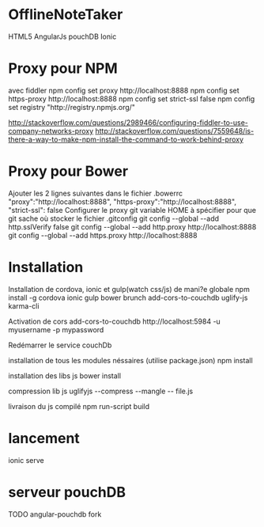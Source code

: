 # OfflineNoteTaker
HTML5 AngularJs pouchDB Ionic

<h1>Proxy pour NPM</h1>
avec fiddler
npm config set proxy http://localhost:8888
npm config set https-proxy http://localhost:8888
npm config set strict-ssl false
npm config set registry "http://registry.npmjs.org/"

http://stackoverflow.com/questions/2989466/configuring-fiddler-to-use-company-networks-proxy
http://stackoverflow.com/questions/7559648/is-there-a-way-to-make-npm-install-the-command-to-work-behind-proxy 

<h1>Proxy pour Bower</h1>
Ajouter les 2 lignes suivantes dans le fichier .bowerrc
    "proxy":"http://localhost:8888",
    "https-proxy":"http://localhost:8888",
    "strict-ssl": false
Configurer le proxy git
    variable HOME à spécifier pour que git sache où stocker le fichier .gitconfig
    git config --global --add http.sslVerify false
    git config --global --add http.proxy http://localhost:8888
    git config --global --add https.proxy http://localhost:8888

<h1>Installation</h1>
Installation de cordova, ionic et gulp(watch css/js) de mani?e globale
npm install -g cordova ionic gulp bower brunch add-cors-to-couchdb uglify-js karma-cli
 
Activation de cors
add-cors-to-couchdb http://localhost:5984 -u myusername -p mypassword

Redémarrer le service couchDb

installation de tous les modules néssaires (utilise package.json)
npm install

installation des libs js
bower install

compression lib js
uglifyjs --compress --mangle -- file.js

livraison du js compilé
npm run-script build

<h1>lancement</h1>
ionic serve

<h1>serveur pouchDB</h1>

TODO angular-pouchdb fork